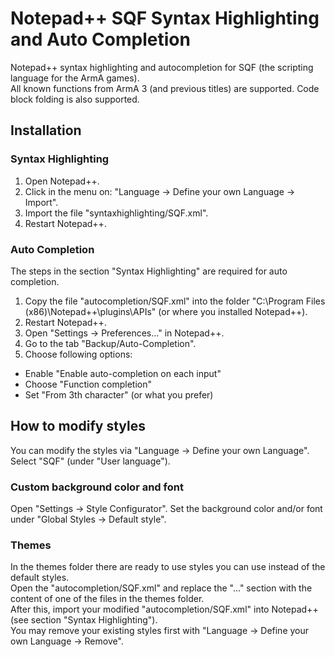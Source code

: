 # Notepad++ SQF Syntax Highlighting and Auto Completion

Notepad++ syntax highlighting and autocompletion for SQF (the scripting language for the ArmA games).  
All known functions from ArmA 3 (and previous titles) are supported. Code block folding is also supported.

## Installation


### Syntax Highlighting

1. Open Notepad++.
2. Click in the menu on: "Language -> Define your own Language -> Import".
3. Import the file "syntaxhighlighting/SQF.xml".
4. Restart Notepad++.

### Auto Completion

The steps in the section "Syntax Highlighting" are required for auto completion.

1. Copy the file "autocompletion/SQF.xml" into the folder "C:\Program Files (x86)\Notepad++\plugins\APIs" (or where you installed Notepad++).
2. Restart Notepad++.
3. Open "Settings -> Preferences..." in Notepad++.
4. Go to the tab "Backup/Auto-Completion".
5. Choose following options:
  - Enable "Enable auto-completion on each input"
  - Choose "Function completion"
  - Set "From 3th character" (or what you prefer)

## How to modify styles

You can modify the styles via "Language -> Define your own Language". Select "SQF" (under "User language").

### Custom background color and font

Open "Settings -> Style Configurator". Set the background color and/or font under "Global Styles -> Default style".

### Themes

In the themes folder there are ready to use styles you can use instead of the default styles.  
Open the "autocompletion/SQF.xml" and replace the "<Styles>...</Styles>" section with the content of one of the files in the themes folder.  
After this, import your modified "autocompletion/SQF.xml" into Notepad++ (see section "Syntax Highlighting").  
You may remove your existing styles first with "Language -> Define your own Language -> Remove".  
